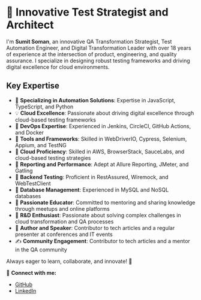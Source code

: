# 🚀 **Innovative Test Strategist and Architect**

I'm **Sumit Soman**, an innovative QA Transformation Strategist, Test Automation Engineer, and Digital Transformation Leader with over 18 years of experience at the intersection of product, engineering, and quality assurance. I specialize in designing robust testing frameworks and driving digital excellence for cloud environments.

## Key Expertise

- 🌟 **Specializing in Automation Solutions**: Expertise in JavaScript, TypeScript, and Python  
- 💡 **Cloud Excellence**: Passionate about driving digital excellence through cloud-based testing frameworks  
- 🌟 **DevOps Expertise**: Experienced in Jenkins, CircleCI, GitHub Actions, and Docker  
- 🌟 **Tools and Frameworks**: Skilled in WebDriverIO, Cypress, Selenium, Appium, and TestNG  
- 🌟 **Cloud Proficiency**: Skilled in AWS, BrowserStack, SauceLabs, and cloud-based testing strategies  
- 🌟 **Reporting and Performance**: Adept at Allure Reporting, JMeter, and Gatling  
- 🌟 **Backend Testing**: Proficient in RestAssured, Wiremock, and WebTestClient  
- 🌟 **Database Management**: Experienced in MySQL and NoSQL databases  
- 🌟 **Passionate Educator**: Committed to mentoring and sharing knowledge through meetups and online platforms  
- 🌟 **R&D Enthusiast**: Passionate about solving complex challenges in cloud transformation and QA processes  
- 🌟 **Author and Speaker**: Contributor to tech articles and a regular presenter at conferences and IT events  
- ✍️ **Community Engagement**: Contributor to tech articles and a mentor in the QA community  

Always eager to learn, collaborate, and innovate! 🚀

🔗 **Connect with me:**
- [GitHub](https://github.com/Sumit-Soman)
- [LinkedIn](https://www.linkedin.com/in/sumit-soman-91769353)
